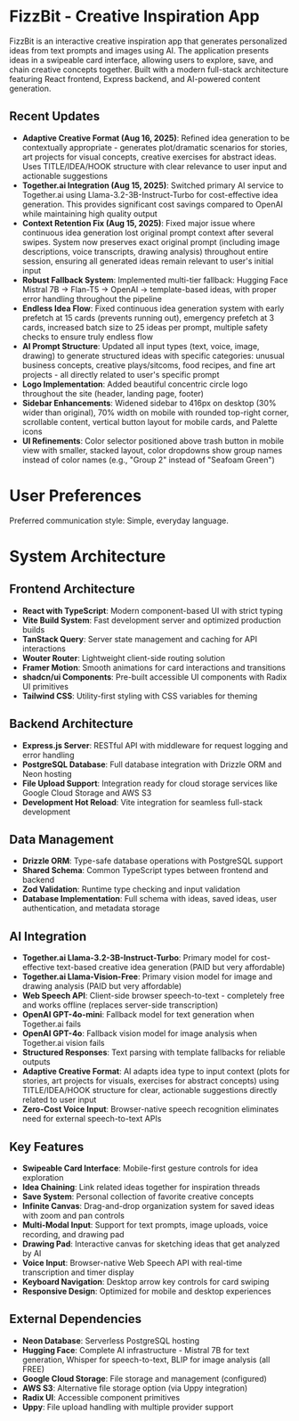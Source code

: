 # FizzBit - Creative Inspiration App

FizzBit is an interactive creative inspiration app that generates personalized ideas from text prompts and images using AI. The application presents ideas in a swipeable card interface, allowing users to explore, save, and chain creative concepts together. Built with a modern full-stack architecture featuring React frontend, Express backend, and AI-powered content generation.

## Recent Updates
- **Adaptive Creative Format (Aug 16, 2025)**: Refined idea generation to be contextually appropriate - generates plot/dramatic scenarios for stories, art projects for visual concepts, creative exercises for abstract ideas. Uses TITLE/IDEA/HOOK structure with clear relevance to user input and actionable suggestions
- **Together.ai Integration (Aug 15, 2025)**: Switched primary AI service to Together.ai using Llama-3.2-3B-Instruct-Turbo for cost-effective idea generation. This provides significant cost savings compared to OpenAI while maintaining high quality output
- **Context Retention Fix (Aug 15, 2025)**: Fixed major issue where continuous idea generation lost original prompt context after several swipes. System now preserves exact original prompt (including image descriptions, voice transcripts, drawing analysis) throughout entire session, ensuring all generated ideas remain relevant to user's initial input
- **Robust Fallback System**: Implemented multi-tier fallback: Hugging Face Mistral 7B → Flan-T5 → OpenAI → template-based ideas, with proper error handling throughout the pipeline
- **Endless Idea Flow**: Fixed continuous idea generation system with early prefetch at 15 cards (prevents running out), emergency prefetch at 3 cards, increased batch size to 25 ideas per prompt, multiple safety checks to ensure truly endless flow
- **AI Prompt Structure**: Updated all input types (text, voice, image, drawing) to generate structured ideas with specific categories: unusual business concepts, creative plays/sitcoms, food recipes, and fine art projects - all directly related to user's specific prompt
- **Logo Implementation**: Added beautiful concentric circle logo throughout the site (header, landing page, footer) 
- **Sidebar Enhancements**: Widened sidebar to 416px on desktop (30% wider than original), 70% width on mobile with rounded top-right corner, scrollable content, vertical button layout for mobile cards, and Palette icons
- **UI Refinements**: Color selector positioned above trash button in mobile view with smaller, stacked layout, color dropdowns show group names instead of color names (e.g., "Group 2" instead of "Seafoam Green")

# User Preferences

Preferred communication style: Simple, everyday language.

# System Architecture

## Frontend Architecture
- **React with TypeScript**: Modern component-based UI with strict typing
- **Vite Build System**: Fast development server and optimized production builds
- **TanStack Query**: Server state management and caching for API interactions
- **Wouter Router**: Lightweight client-side routing solution
- **Framer Motion**: Smooth animations for card interactions and transitions
- **shadcn/ui Components**: Pre-built accessible UI components with Radix UI primitives
- **Tailwind CSS**: Utility-first styling with CSS variables for theming

## Backend Architecture
- **Express.js Server**: RESTful API with middleware for request logging and error handling
- **PostgreSQL Database**: Full database integration with Drizzle ORM and Neon hosting
- **File Upload Support**: Integration ready for cloud storage services like Google Cloud Storage and AWS S3
- **Development Hot Reload**: Vite integration for seamless full-stack development

## Data Management
- **Drizzle ORM**: Type-safe database operations with PostgreSQL support
- **Shared Schema**: Common TypeScript types between frontend and backend
- **Zod Validation**: Runtime type checking and input validation
- **Database Implementation**: Full schema with ideas, saved ideas, user authentication, and metadata storage

## AI Integration
- **Together.ai Llama-3.2-3B-Instruct-Turbo**: Primary model for cost-effective text-based creative idea generation (PAID but very affordable)
- **Together.ai Llama-Vision-Free**: Primary vision model for image and drawing analysis (PAID but very affordable)
- **Web Speech API**: Client-side browser speech-to-text - completely free and works offline (replaces server-side transcription)  
- **OpenAI GPT-4o-mini**: Fallback model for text generation when Together.ai fails
- **OpenAI GPT-4o**: Fallback vision model for image analysis when Together.ai vision fails
- **Structured Responses**: Text parsing with template fallbacks for reliable outputs
- **Adaptive Creative Format**: AI adapts idea type to input context (plots for stories, art projects for visuals, exercises for abstract concepts) using TITLE/IDEA/HOOK structure for clear, actionable suggestions directly related to user input
- **Zero-Cost Voice Input**: Browser-native speech recognition eliminates need for external speech-to-text APIs

## Key Features
- **Swipeable Card Interface**: Mobile-first gesture controls for idea exploration
- **Idea Chaining**: Link related ideas together for inspiration threads
- **Save System**: Personal collection of favorite creative concepts
- **Infinite Canvas**: Drag-and-drop organization system for saved ideas with zoom and pan controls
- **Multi-Modal Input**: Support for text prompts, image uploads, voice recording, and drawing pad
- **Drawing Pad**: Interactive canvas for sketching ideas that get analyzed by AI
- **Voice Input**: Browser-native Web Speech API with real-time transcription and timer display
- **Keyboard Navigation**: Desktop arrow key controls for card swiping
- **Responsive Design**: Optimized for mobile and desktop experiences

## External Dependencies

- **Neon Database**: Serverless PostgreSQL hosting
- **Hugging Face**: Complete AI infrastructure - Mistral 7B for text generation, Whisper for speech-to-text, BLIP for image analysis (all FREE)
- **Google Cloud Storage**: File storage and management (configured)
- **AWS S3**: Alternative file storage option (via Uppy integration)
- **Radix UI**: Accessible component primitives
- **Uppy**: File upload handling with multiple provider support